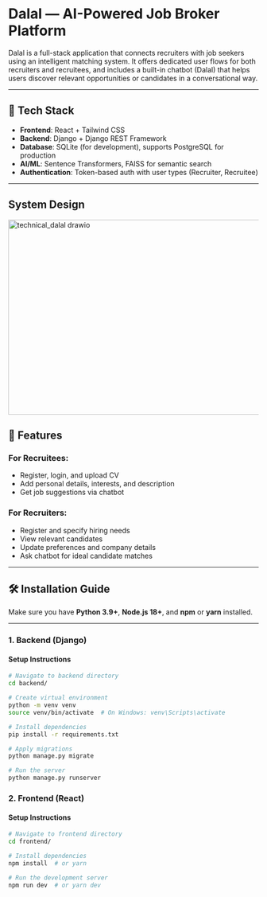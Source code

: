 # Dalal — AI-Powered Job Broker Platform

Dalal is a full-stack application that connects recruiters with job seekers using an intelligent matching system. It offers dedicated user flows for both recruiters and recruitees, and includes a built-in chatbot (Dalal) that helps users discover relevant opportunities or candidates in a conversational way.

---

## 🔧 Tech Stack

- **Frontend**: React + Tailwind CSS
- **Backend**: Django + Django REST Framework
- **Database**: SQLite (for development), supports PostgreSQL for production
- **AI/ML**: Sentence Transformers, FAISS for semantic search
- **Authentication**: Token-based auth with user types (Recruiter, Recruitee)

---

## System Design

<img width="841" height="392" alt="technical_dalal drawio" src="https://github.com/user-attachments/assets/5d4af867-916f-4fda-8e73-7907a3300803" />

## 🚀 Features

### For Recruitees:

- Register, login, and upload CV
- Add personal details, interests, and description
- Get job suggestions via chatbot

### For Recruiters:

- Register and specify hiring needs
- View relevant candidates
- Update preferences and company details
- Ask chatbot for ideal candidate matches

---

## 🛠️ Installation Guide

Make sure you have **Python 3.9+**, **Node.js 18+**, and **npm** or **yarn** installed.

---

### 1. Backend (Django)

#### Setup Instructions

```bash
# Navigate to backend directory
cd backend/

# Create virtual environment
python -m venv venv
source venv/bin/activate  # On Windows: venv\Scripts\activate

# Install dependencies
pip install -r requirements.txt

# Apply migrations
python manage.py migrate

# Run the server
python manage.py runserver
```

### 2. Frontend (React)

#### Setup Instructions

```bash
# Navigate to frontend directory
cd frontend/

# Install dependencies
npm install  # or yarn

# Run the development server
npm run dev  # or yarn dev

```
